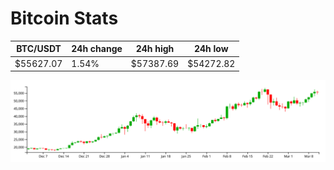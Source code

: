 # Bitcoin Stats

BTC/USDT|24h change|24h high|24h low|
|---|---|---|---|
|$55627.07|1.54%|$57387.69|$54272.82|

<img src="./chart.svg">
